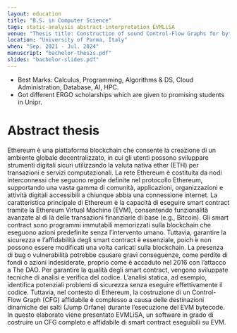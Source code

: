 ```yaml
---
layout: education
title: "B.S. in Computer Science"
tags: static-analysis abstract-interpretation EVMLiSA
venue: "Thesis title: Construction of sound Control‑Flow Graphs for bytecode EVM."
location: "University of Parma, Italy"
when: "Sep. 2021 ‑ Jul. 2024"
manuscript: "bachelor-thesis.pdf"
slides: "bachelor-slides.pdf"
---
```


* Best Marks: Calculus, Programming, Algorithms & DS, Cloud Administration, Database, AI, HPC.
* Got different ERGO scholarships which are given to promising students in Unipr.

# Abstract thesis
Ethereum è una piattaforma blockchain che consente la creazione di un ambiente globale decentralizzato, in cui gli utenti possono sviluppare strumenti digitali sicuri utilizzando la valuta nativa ether (ETH) per transazioni e servizi computazionali.
La rete Ethereum è costituita da nodi interconnessi che seguono regole definite nel protocollo Ethereum, supportando una vasta gamma di comunità, applicazioni, organizzazioni e attività digitali accessibili a chiunque abbia una connessione internet.
La caratteristica principale di Ethereum è la capacità di eseguire smart contract tramite la Ethereum Virtual Machine (EVM), consentendo funzionalità avanzate al di là delle transazioni finanziarie di base (e.g., Bitcoin). Gli smart contract sono programmi immutabili memorizzati sulla blockchain che eseguono azioni predefinite senza l’intervento umano.
Tuttavia, garantire la sicurezza e l’affidabilità degli smart contract è essenziale, poich ́e non possono essere modificati una volta caricati sulla blockchain. La presenza di bug o vulnerabilità potrebbe causare gravi conseguenze, come perdite di fondi o azioni indesiderate, proprio come è accaduto nel 2016 con l’attacco a The DAO.
Per garantire la qualità degli smart contract, vengono sviluppate tecniche di analisi e verifica del codice. L’analisi statica, ad esempio, identifica potenziali problemi di sicurezza senza eseguire effettivamente il codice. Tuttavia, nel contesto di Ethereum, la costruzione di un Control-Flow Graph (CFG) affidabile è complesso a causa delle destinazioni dinamiche dei salti (Jump Orfane) durante l’esecuzione del EVM bytecode.
In questo elaborato viene presentato EVMLiSA, un software in grado di costruire un CFG completo e affidabile di smart contract eseguibili su EVM.

